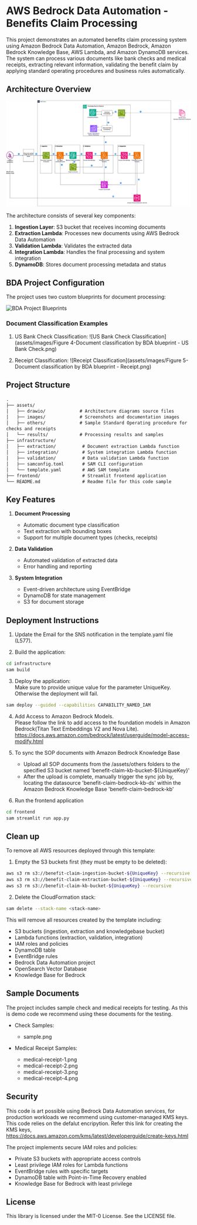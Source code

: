 # AWS Bedrock Data Automation - Benefits Claim Processing

This project demonstrates an automated benefits claim processing system using Amazon Bedrock Data Automation, Amazon Bedrock, Amazon Bedrock Knowledge Base, AWS Lambda, and Amazon DynamoDB  services. The system can process various documents like bank checks and medical receipts, extracting relevant information, validating the benefit claim by applying standard operating procedures and business rules automatically. 

## Architecture Overview

![Benefits Claim Processing Architecture](assets/images/Figure%201-Benefits%20claim%20processing%20architecture%20diagram.png)

The architecture consists of several key components:

1. **Ingestion Layer**: S3 bucket that receives incoming documents
2. **Extraction Lambda**: Processes new documents using AWS Bedrock Data Automation
3. **Validation Lambda**: Validates the extracted data
4. **Integration Lambda**: Handles the final processing and system integration
5. **DynamoDB**: Stores document processing metadata and status

## BDA Project Configuration

The project uses two custom blueprints for document processing:

![BDA Project Blueprints](assets/images/Figure%202-Benefit%20Claims%20BDA%20project%20with%20two%20custom%20blueprints.png)

### Document Classification Examples

1. US Bank Check Classification:
![US Bank Check Classification](assets/images/Figure 4-Document classification by BDA blueprint - US Bank Check.png)

2. Receipt Classification:
![Receipt Classification](assets/images/Figure 5-Document classification by BDA blueprint - Receipt.png)

## Project Structure

```
.
├── assets/
│   ├── drawio/             # Architecture diagrams source files
│   ├── images/             # Screenshots and documentation images
│   ├── others/             # Sample Standard Operating procedure for checks and receipts
│   └── results/            # Processing results and samples
├── infrastructure/
│   ├── extraction/          # Document extraction Lambda function
│   ├── integration/         # System integration Lambda function
│   ├── validation/          # Data validation Lambda function
│   ├── samconfig.toml       # SAM CLI configuration
│   └── template.yaml        # AWS SAM template
├── frontend/                # Streamlit frontend application
└── README.md                # Readme file for this code sample
```

## Key Features

1. **Document Processing**
   - Automatic document type classification
   - Text extraction with bounding boxes
   - Support for multiple document types (checks, receipts)

2. **Data Validation**
   - Automated validation of extracted data
   - Error handling and reporting

3. **System Integration**
   - Event-driven architecture using EventBridge
   - DynamoDB for state management
   - S3 for document storage

## Deployment Instructions

1. Update the Email for the SNS notification in the template.yaml file (L577).

2. Build the application:
```bash
cd infrastructure
sam build
```
3. Deploy the application: <br>
Make sure to provide unique value for the parameter UniqueKey. Otherwise the deployment will fail.
```bash
sam deploy --guided --capabilities CAPABILITY_NAMED_IAM
```

4. Add Access to Amazon Bedrock Models. <br>
Please follow the link to add access to the foundation models in Amazon Bedrock(Titan Text Embeddings V2 and Nova Lite). <br>
https://docs.aws.amazon.com/bedrock/latest/userguide/model-access-modify.html

5. To sync the SOP documents with Amazon Bedrock Knowledge Base
   - Upload all SOP documents from the /assets/others folders to the specified S3 bucket named 'benefit-claim-kb-bucket-${UniqueKey}'
   - After the upload is complete, manually trigger the sync job by, locating the datasource 'benefit-claim-bedrock-kb-ds' within the Amazon Bedrock Knowledge Base  'benefit-claim-bedrock-kb'

6. Run the frontend application
```bash
cd frontend
sam streamlit run app.py
```

## Clean up

To remove all AWS resources deployed through this template:

1. Empty the S3 buckets first (they must be empty to be deleted):
```bash
aws s3 rm s3://benefit-claim-ingestion-bucket-${UniqueKey} --recursive
aws s3 rm s3://benefit-claim-extraction-bucket-${UniqueKey} --recursive
aws s3 rm s3://benefit-claim-kb-bucket-${UniqueKey} --recursive

```

2. Delete the CloudFormation stack:
```bash
sam delete --stack-name <stack-name>
```

This will remove all resources created by the template including:
- S3 buckets (ingestion, extraction and knowledgebase bucket)
- Lambda functions (extraction, validation, integration)
- IAM roles and policies
- DynamoDB table
- EventBridge rules
- Bedrock Data Automation project
- OpenSearch Vector Database
- Knowledge Base for Bedrock

## Sample Documents

The project includes sample check and medical receipts for testing. As this is demo code we recommend using these documents for the testing. 

- Check Samples:
  - sample.png

- Medical Receipt Samples:
  - medical-receipt-1.png
  - medical-receipt-2.png
  - medical-receipt-3.png
  - medical-receipt-4.png

## Security

This code is art possible using Bedrock Data Automation services, for production workloads we recommend using customer-managed KMS keys. This code relies on the defalut encripytion. Refer this link for creating the KMS keys, https://docs.aws.amazon.com/kms/latest/developerguide/create-keys.html

The project implements secure IAM roles and policies:
- Private S3 buckets with appropriate access controls
- Least privilege IAM roles for Lambda functions
- EventBridge rules with specific targets
- DynamoDB table with Point-in-Time Recovery enabled
- Knowledge Base for Bedrock with least privilege

## License

This library is licensed under the MIT-0 License. See the LICENSE file.